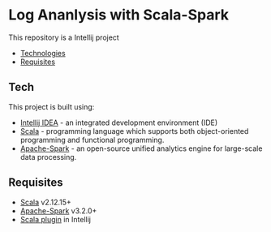 # Log Ananlysis with Scala-Spark

This repository is a Intellij project
- [Technologies](##Tech)
- [Requisites](##Requisites)

## Tech
This project is built using:
- [Intellij IDEA](https://www.jetbrains.com/idea/) - an integrated development environment (IDE)
- [Scala](https://www.scala-lang.org/) - programming language which supports both object-oriented programming and functional programming. 
- [Apache-Spark](https://spark.apache.org/) - an open-source unified analytics engine for large-scale data processing.

## Requisites
* [Scala](https://www.scala-lang.org/) v2.12.15+ 
* [Apache-Spark](https://spark.apache.org/) v3.2.0+
* [Scala plugin](https://plugins.jetbrains.com/plugin/1347-scala) in Intellij
